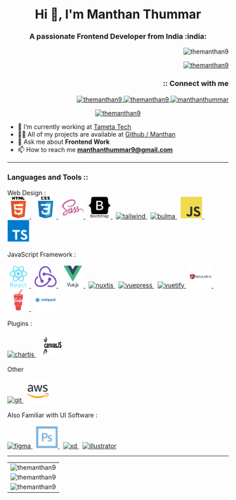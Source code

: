 <h1 align="center">Hi 👋, I'm Manthan Thummar</h1>
<h3 align="center">A passionate Frontend Developer from India :india:</h3>
<p align="right">
	<img src="https://komarev.com/ghpvc/?username=themanthan9&label=Profile%20views&color=0e75b6&style=flat"
		alt="themanthan9" />
</p>
<p align="right">
	<a href="https://twitter.com/themanthan9" target="_blank">
		<img src="https://img.shields.io/twitter/follow/themanthan9?logo=twitter&style=for-the-badge"
			alt="themanthan9" />
	</a>
</p>
<h3 align="right">:: Connect with me</h3>
<p align="right">
	<a href="https://join.skype.com/invite/jQkriYsaSa5D" target="_blank">
		<img align="center"
			src="https://raw.githubusercontent.com/rahuldkjain/github-profile-readme-generator/master/src/images/icons/Social/skype.svg"
			alt="themanthan9" height="30" width="50" />
	</a>
	<a href="https://twitter.com/themanthan9" target="_blank">
		<img align="center"
			src="https://raw.githubusercontent.com/rahuldkjain/github-profile-readme-generator/master/src/images/icons/Social/twitter.svg"
			alt="themanthan9" height="30" width="50" />
	</a>
	<a href="https://linkedin.com/in/manthanthummar" target="_blank">
		<img align="center"
			src="https://raw.githubusercontent.com/rahuldkjain/github-profile-readme-generator/master/src/images/icons/Social/linked-in-alt.svg"
			alt="manthanthummar" height="30" width="50" />
	</a>
</p>
<p align="center">
	<a href="https://github.com/ryo-ma/github-profile-trophy">
		<img src="https://github-profile-trophy.vercel.app/?username=themanthan9" alt="themanthan9" />
	</a>
</p>

- 🔭 I’m currently working at [Tameta Tech](https://tameta.tech/)
- 👨‍💻 All of my projects are available at [Github / Manthan](https://github.com/themanthan9)
- 💬 Ask me about **Frontend Work**
- 📫 How to reach me **manthanthummar9@gmail.com**

<hr />
<h3 align="left">Languages and Tools ::</h3>
<p align="left">
	Web Design :
	<br />
	<a href="https://www.w3.org/html/" target="_blank" rel="noreferrer">
		<img src="https://raw.githubusercontent.com/devicons/devicon/master/icons/html5/html5-original-wordmark.svg"
			alt="html5" width="50" height="50" />
	</a>&nbsp;
	<a href="https://www.w3schools.com/css/" target="_blank" rel="noreferrer">
		<img src="https://raw.githubusercontent.com/devicons/devicon/master/icons/css3/css3-original-wordmark.svg"
			alt="css3" width="50" height="50" />
	</a>&nbsp;
	<a href="https://sass-lang.com" target="_blank" rel="noreferrer">
		<img src="https://raw.githubusercontent.com/devicons/devicon/master/icons/sass/sass-original.svg" alt="sass"
			width="50" height="50" />
	</a>&nbsp;
	<a href="https://getbootstrap.com" target="_blank" rel="noreferrer">
		<img src="https://raw.githubusercontent.com/devicons/devicon/master/icons/bootstrap/bootstrap-plain-wordmark.svg"
			alt="bootstrap" width="50" height="50" />
	</a>&nbsp;
	<a href="https://tailwindcss.com/" target="_blank" rel="noreferrer">
		<img src="https://www.vectorlogo.zone/logos/tailwindcss/tailwindcss-icon.svg" alt="tailwind" width="50"
			height="50" />
	</a>&nbsp;
	<a href="https://bulma.io/" target="_blank" rel="noreferrer">
		<img src="https://raw.githubusercontent.com/gilbarbara/logos/804dc257b59e144eaca5bc6ffd16949752c6f789/logos/bulma.svg"
			alt="bulma" width="50" height="50" />
	</a>&nbsp;
	<a href="https://developer.mozilla.org/en-US/docs/Web/JavaScript" target="_blank" rel="noreferrer">
		<img src="https://raw.githubusercontent.com/devicons/devicon/master/icons/javascript/javascript-original.svg"
			alt="javascript" width="50" height="50" />
	</a>&nbsp;
	<a href="https://www.typescriptlang.org/" target="_blank" rel="noreferrer">
		<img src="https://raw.githubusercontent.com/devicons/devicon/master/icons/typescript/typescript-original.svg"
			alt="typescript" width="50" height="50" />
	</a>
	<br />
	<br />
	JavaScript Framework :
	<br />
	<br />
	<a href="https://reactjs.org/" target="_blank" rel="noreferrer">
		<img src="https://raw.githubusercontent.com/devicons/devicon/master/icons/react/react-original-wordmark.svg"
			alt="react" width="50" height="50" />
	</a>&nbsp;
	<a href="https://redux.js.org" target="_blank" rel="noreferrer">
		<img src="https://raw.githubusercontent.com/devicons/devicon/master/icons/redux/redux-original.svg" alt="redux"
			width="50" height="50" />
	</a>&nbsp;
	<a href="https://vuejs.org/" target="_blank" rel="noreferrer">
		<img src="https://raw.githubusercontent.com/devicons/devicon/master/icons/vuejs/vuejs-original-wordmark.svg"
			alt="vuejs" width="50" height="50" />
	</a>&nbsp;
	<a href="https://nuxtjs.org/" target="_blank" rel="noreferrer">
		<img src="https://www.vectorlogo.zone/logos/nuxtjs/nuxtjs-icon.svg" alt="nuxtjs" width="50" height="50" />
	</a>&nbsp;
	<a href="https://vuepress.vuejs.org/" target="_blank" rel="noreferrer">
		<img src="https://raw.githubusercontent.com/AliasIO/wappalyzer/master/src/drivers/webextension/images/icons/VuePress.svg"
			alt="vuepress" width="50" height="50" />
	</a>&nbsp;
	<a href="https://vuetifyjs.com/en/" target="_blank" rel="noreferrer">
		<img src="https://bestofjs.org/logos/vuetify.svg" alt="vuetify" width="50" height="50" />
	</a>&nbsp;
	<a href="https://angular.io" target="_blank" rel="noreferrer">
		<img src="https://raw.githubusercontent.com/devicons/devicon/master/icons/angularjs/angularjs-original-wordmark.svg"
			alt="angularjs" width="50" height="50" />
	</a>&nbsp;
	<a href="https://gulpjs.com" target="_blank" rel="noreferrer">
		<img src="https://raw.githubusercontent.com/devicons/devicon/master/icons/gulp/gulp-plain.svg" alt="gulp"
			width="50" height="50" />
	</a>&nbsp;
	<a href="https://webpack.js.org" target="_blank" rel="noreferrer">
		<img src="https://raw.githubusercontent.com/devicons/devicon/d00d0969292a6569d45b06d3f350f463a0107b0d/icons/webpack/webpack-original-wordmark.svg"
			alt="webpack" width="50" height="50" />
	</a>
	<br />
	<br />
	Plugins :
	<br />
	<br />
	<a href="https://www.chartjs.org" target="_blank" rel="noreferrer">
		<img src="https://www.chartjs.org/media/logo-title.svg" alt="chartjs" width="50" height="50" />
	</a>&nbsp;
	<a href="https://canvasjs.com" target="_blank" rel="noreferrer">
		<img src="https://raw.githubusercontent.com/Hardik0307/Hardik0307/master/assets/canvasjs-charts.svg"
			alt="canvasjs" width="50" height="50" />
	</a>
	<br />
	<br />
	Other
	<br />
	<br />
	<a href="https://git-scm.com/" target="_blank" rel="noreferrer">
		<img src="https://www.vectorlogo.zone/logos/git-scm/git-scm-icon.svg" alt="git" width="50" height="50" />
	</a>&nbsp;
	<a href="https://aws.amazon.com" target="_blank" rel="noreferrer">
		<img src="https://raw.githubusercontent.com/devicons/devicon/master/icons/amazonwebservices/amazonwebservices-original-wordmark.svg"
			alt="aws" width="50" height="50" />
	</a>
	<br />
	<br />
	Also Familiar with UI Software :
	<br />
	<br />
	<a href="https://www.figma.com/" target="_blank" rel="noreferrer">
		<img src="https://www.vectorlogo.zone/logos/figma/figma-icon.svg" alt="figma" width="50" height="50" />
	</a>&nbsp;
	<a href="https://www.photoshop.com/en" rel="nofollow">
		<img src="https://raw.githubusercontent.com/devicons/devicon/master/icons/photoshop/photoshop-line.svg"
			alt="photoshop" width="50" height="50">
	</a>&nbsp;
	<a href="https://www.adobe.com/products/xd.html" target="_blank" rel="noreferrer">
		<img src="https://cdn.worldvectorlogo.com/logos/adobe-xd.svg" alt="xd" width="50" height="50" />
	</a>&nbsp;
	<a href="https://www.adobe.com/in/products/illustrator.html" target="_blank" rel="noreferrer">
		<img src="https://www.vectorlogo.zone/logos/adobe_illustrator/adobe_illustrator-icon.svg" alt="illustrator"
			width="50" height="50" />
	</a>
</p>
<hr />
<table align="center" border="0">
	<tr>
		<td align="center"><img
				src="https://github-readme-stats.vercel.app/api/top-langs?username=themanthan9&show_icons=true&locale=en&layout=compact"
				alt="themanthan9" /> </td>
	</tr>
	<tr>
		<td align="center"><img
				src="https://github-readme-stats.vercel.app/api?username=themanthan9&show_icons=true&locale=en"
				alt="themanthan9" /></td>
	</tr>
	<tr>
		<td align="center"><img src="https://github-readme-streak-stats.herokuapp.com/?user=themanthan9&"
				alt="themanthan9" /></td>
	</tr>
</table>
